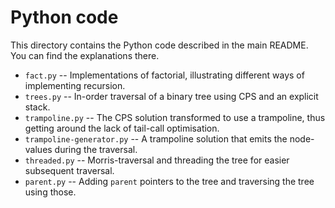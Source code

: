 # Python code

This directory contains the Python code described in the main README. You can find the explanations there.

* `fact.py` -- Implementations of factorial, illustrating different ways of implementing recursion.
* `trees.py` -- In-order traversal of a binary tree using CPS and an explicit stack.
* `trampoline.py` -- The CPS solution transformed to use a trampoline, thus getting around the lack of tail-call optimisation.
* `trampoline-generator.py` -- A trampoline solution that emits the node-values during the traversal.
* `threaded.py` -- Morris-traversal and threading the tree for easier subsequent traversal.
* `parent.py` -- Adding `parent` pointers to the tree and traversing the tree using those.
